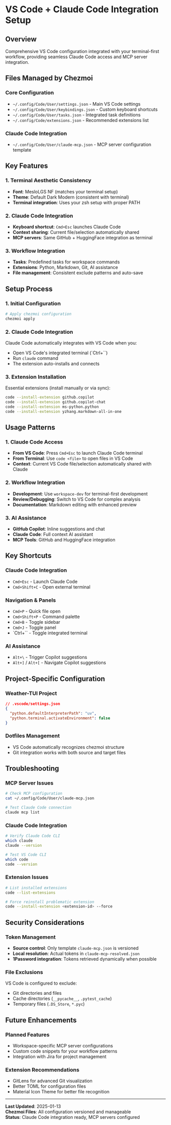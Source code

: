 # VS Code + Claude Code Integration Setup

## Overview

Comprehensive VS Code configuration integrated with your terminal-first workflow, providing seamless Claude Code access and MCP server integration.

## Files Managed by Chezmoi

### Core Configuration
- `~/.config/Code/User/settings.json` - Main VS Code settings
- `~/.config/Code/User/keybindings.json` - Custom keyboard shortcuts
- `~/.config/Code/User/tasks.json` - Integrated task definitions
- `~/.config/Code/extensions.json` - Recommended extensions list

### Claude Code Integration
- `~/.config/Code/User/claude-mcp.json` - MCP server configuration template

## Key Features

### 1. Terminal Aesthetic Consistency
- **Font**: MesloLGS NF (matches your terminal setup)
- **Theme**: Default Dark Modern (consistent with terminal)
- **Terminal integration**: Uses your zsh setup with proper PATH

### 2. Claude Code Integration
- **Keyboard shortcut**: `Cmd+Esc` launches Claude Code
- **Context sharing**: Current file/selection automatically shared
- **MCP servers**: Same GitHub + HuggingFace integration as terminal

### 3. Workflow Integration
- **Tasks**: Predefined tasks for workspace commands
- **Extensions**: Python, Markdown, Git, AI assistance
- **File management**: Consistent exclude patterns and auto-save

## Setup Process

### 1. Initial Configuration
```bash
# Apply chezmoi configuration
chezmoi apply
```

### 2. Claude Code Integration
Claude Code automatically integrates with VS Code when you:
- Open VS Code's integrated terminal (`Ctrl+``)
- Run `claude` command
- The extension auto-installs and connects

### 3. Extension Installation
Essential extensions (install manually or via sync):
```bash
code --install-extension github.copilot
code --install-extension github.copilot-chat
code --install-extension ms-python.python
code --install-extension yzhang.markdown-all-in-one
```

## Usage Patterns

### 1. Claude Code Access
- **From VS Code**: Press `Cmd+Esc` to launch Claude Code terminal
- **From Terminal**: Use `code <file>` to open files in VS Code
- **Context**: Current VS Code file/selection automatically shared with Claude

### 2. Workflow Integration
- **Development**: Use `workspace-dev` for terminal-first development
- **Review/Debugging**: Switch to VS Code for complex analysis
- **Documentation**: Markdown editing with enhanced preview

### 3. AI Assistance
- **GitHub Copilot**: Inline suggestions and chat
- **Claude Code**: Full context AI assistant
- **MCP Tools**: GitHub and HuggingFace integration

## Key Shortcuts

### Claude Code Integration
- `Cmd+Esc` - Launch Claude Code
- `Cmd+Shift+C` - Open external terminal

### Navigation & Panels
- `Cmd+P` - Quick file open
- `Cmd+Shift+P` - Command palette
- `Cmd+B` - Toggle sidebar
- `Cmd+J` - Toggle panel
- `Ctrl+`` - Toggle integrated terminal

### AI Assistance
- `Alt+\` - Trigger Copilot suggestions
- `Alt+]` / `Alt+[` - Navigate Copilot suggestions

## Project-Specific Configuration

### Weather-TUI Project
```json
// .vscode/settings.json
{
  "python.defaultInterpreterPath": "uv",
  "python.terminal.activateEnvironment": false
}
```

### Dotfiles Management
- VS Code automatically recognizes chezmoi structure
- Git integration works with both source and target files

## Troubleshooting

### MCP Server Issues
```bash
# Check MCP configuration
cat ~/.config/Code/User/claude-mcp.json

# Test Claude Code connection
claude mcp list
```

### Claude Code Integration
```bash
# Verify Claude Code CLI
which claude
claude --version

# Test VS Code CLI
which code
code --version
```

### Extension Issues
```bash
# List installed extensions
code --list-extensions

# Force reinstall problematic extension
code --install-extension <extension-id> --force
```

## Security Considerations

### Token Management
- **Source control**: Only template `claude-mcp.json` is versioned
- **Local resolution**: Actual tokens in `claude-mcp-resolved.json`
- **1Password integration**: Tokens retrieved dynamically when possible

### File Exclusions
VS Code is configured to exclude:
- Git directories and files
- Cache directories (`__pycache__`, `.pytest_cache`)
- Temporary files (`.DS_Store`, `*.pyc`)

## Future Enhancements

### Planned Features
- Workspace-specific MCP server configurations
- Custom code snippets for your workflow patterns
- Integration with Jira for project management

### Extension Recommendations
- GitLens for advanced Git visualization
- Better TOML for configuration files
- Material Icon Theme for better file recognition

---

**Last Updated**: 2025-01-13  
**Chezmoi Files**: All configuration versioned and manageable  
**Status**: Claude Code integration ready, MCP servers configured